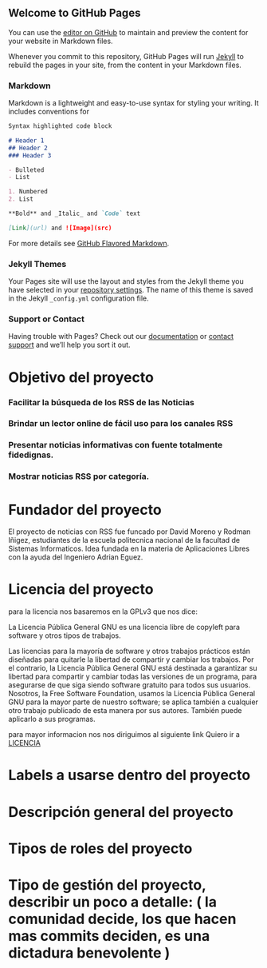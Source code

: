 ## Welcome to GitHub Pages

You can use the [editor on GitHub](https://github.com/2020b-paginaweb-libres/examen1b.github.io/edit/gh-pages/index.md) to maintain and preview the content for your website in Markdown files.

Whenever you commit to this repository, GitHub Pages will run [Jekyll](https://jekyllrb.com/) to rebuild the pages in your site, from the content in your Markdown files.

### Markdown

Markdown is a lightweight and easy-to-use syntax for styling your writing. It includes conventions for

```markdown
Syntax highlighted code block

# Header 1
## Header 2
### Header 3

- Bulleted
- List

1. Numbered
2. List

**Bold** and _Italic_ and `Code` text

[Link](url) and ![Image](src)
```

For more details see [GitHub Flavored Markdown](https://guides.github.com/features/mastering-markdown/).

### Jekyll Themes

Your Pages site will use the layout and styles from the Jekyll theme you have selected in your [repository settings](https://github.com/2020b-paginaweb-libres/examen1b.github.io/settings). The name of this theme is saved in the Jekyll `_config.yml` configuration file.

### Support or Contact

Having trouble with Pages? Check out our [documentation](https://docs.github.com/categories/github-pages-basics/) or [contact support](https://github.com/contact) and we’ll help you sort it out.






# Objetivo del proyecto
### Facilitar la búsqueda de los RSS de las Noticias 

### Brindar un lector online de fácil uso para los canales RSS 

### Presentar noticias informativas con fuente totalmente fidedignas. 

### Mostrar noticias RSS por categoría. 

# Fundador del proyecto
El proyecto de noticias con RSS fue funcado por David Moreno y Rodman Iñigez, estudiantes de la escuela politecnica nacional de la facultad de Sistemas Informaticos.
Idea fundada en la materia de Aplicaciones Libres con la ayuda del Ingeniero Adrian Eguez.

# Licencia del proyecto
para la licencia nos basaremos en la GPLv3 que nos dice:

La Licencia Pública General GNU es una licencia libre de copyleft para software y otros tipos de trabajos.

Las licencias para la mayoría de software y otros trabajos prácticos están diseñadas para quitarle la libertad de compartir y cambiar los trabajos. Por el contrario, la Licencia Pública General GNU está destinada a garantizar su libertad para compartir y cambiar todas las versiones de un programa, para asegurarse de que siga siendo software gratuito para todos sus usuarios. Nosotros, la Free Software Foundation, usamos la Licencia Pública General GNU para la mayor parte de nuestro software; se aplica también a cualquier otro trabajo publicado de esta manera por sus autores. También puede aplicarlo a sus programas.

para mayor informacion nos nos diriguimos al siguiente link
Quiero ir a [LICENCIA](https://opensource.org/licenses/GPL-3.0)



# Labels a usarse dentro del proyecto

# Descripción general del proyecto

# Tipos de roles del proyecto

# Tipo de gestión del proyecto, describir un poco a detalle: ( la comunidad decide, los que hacen mas commits deciden, es una dictadura benevolente )

